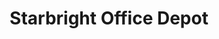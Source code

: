 ---
title: "Starbright Office Depot"
url: /koronadal/starbright-office-depot/
shop: office supplies
---
